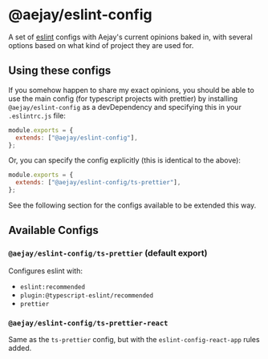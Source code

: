 # @aejay/eslint-config

A set of [eslint](https://eslint.org/) configs with Aejay's current opinions
baked in, with several options based on what kind of project they are used for.

## Using these configs

If you somehow happen to share my exact opinions, you should be able to use the
main config (for typescript projects with prettier) by installing
`@aejay/eslint-config` as a devDependency and specifying this in your
`.eslintrc.js` file:

```js
module.exports = {
  extends: ["@aejay/eslint-config"],
};
```

Or, you can specify the config explicitly (this is identical to the above):

```js
module.exports = {
  extends: ["@aejay/eslint-config/ts-prettier"],
};
```

See the following section for the configs available to be extended this way.

## Available Configs

### `@aejay/eslint-config/ts-prettier` (default export)

Configures eslint with:

- `eslint:recommended`
- `plugin:@typescript-eslint/recommended`
- `prettier`

### `@aejay/eslint-config/ts-prettier-react`

Same as the `ts-prettier` config, but with the `eslint-config-react-app` rules
added.
